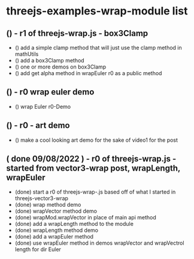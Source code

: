 # threejs-examples-wrap-module list

## () - r1 of threejs-wrap.js - box3Clamp
* () add a simple clamp method that will just use the clamp method in mathUtils
* () add a box3Clamp method
* () one or more demos on box3Clamp
* () add get alpha method in wrapEuler r0 as a public method

## () - r0 wrap euler demo
* () wrap Euler r0-Demo

## () - r0 - art demo
* () make a cool looking art demo for the sake of video1 for the post

## ( done 09/08/2022 ) - r0 of threejs-wrap.js - started from vector3-wrap post, wrapLength, wrapEuler
* (done) start a r0 of threejs-wrap-.js based off of what I started in threejs-vector3-wrap
* (done) wrap method demo
* (done) wrapVector method demo
* (done) wrapMod.wrapVector in place of main api method
* (done) add a wrapLength method to the module
* (done) wrapLength method demo
* (done) add a wrapEuler method
* (done) use wrapEuler method in demos wrapVector and wrapVectrol length for dir Euler
